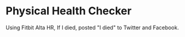 # Physical Health Checker
Using Fitbit Alta HR, If I died, posted "I died" to Twitter and Facebook.
